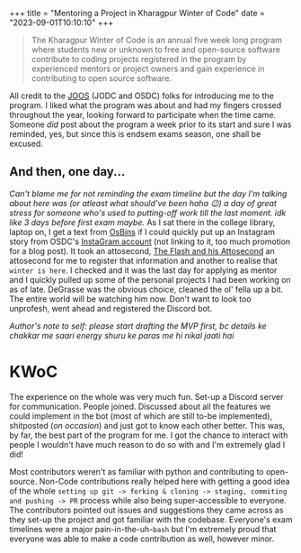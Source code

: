 +++
title = "Mentoring a Project in Kharagpur Winter of Code"
date = "2023-09-01T10:10:10"
+++

> The Kharagpur Winter of Code is an annual five week long program where students new or unknown to free and open-source software contribute to coding projects registered in the program by experienced mentors or project owners and gain experience in contributing to open source software.

All credit to the [JOOS](https://ossdevs.com) (JODC and OSDC) folks for introducing me to the program. I liked what the program was about and had my fingers crossed throughout the year, looking forward to participate when the time came. Someone _did_ post about the program a week prior to its start and sure I was reminded, yes, but since this is endsem exams season, one shall be excused.

## And then, one day...
_Can't blame me for not reminding the exam timeline but the day I'm talking about here was (or atleast what should've been haha :wink:) a day of great stress for someone who's used to putting-off work till the last moment. idk like 3 days before first exam maybe._
As I sat there in the college library, laptop on, I get a text from [OsBins]() if I could quickly put up an Instagram story from OSDC's [InstaGram account](https://www.youtube.com/watch?v=dQw4w9WgXcQ) (not linking to it, too much promotion for a blog post).
It took an attosecond,
[The Flash and his Attosecond](/content/assets/the-flash-and-his-attosecond.jpeg)
an attosecond for me to register that information and another to realise that `winter is here`. I checked and it was the last day for applying as mentor and I quickly pulled up some of the personal projects I had been working on as of late. DeGrasse was the obvious choice, cleaned the ol' fella up a bit. The entire world will be watching him now. Don't want to look too unprofesh, went ahead and registered the Discord bot.

*Author's note to self: please start drafting the MVP first, bc details ke chakkar me saari energy shuru ke paras me hi nikal jaati hai*

# KWoC
The experience on the whole was very much fun. Set-up a Discord server for communication. People joined. Discussed about all the features we could implement in the bot (most of which are still to-be implemented), shitposted (*on occasion*) and just got to know each other better. This was, by far, the best part of the program for me. I got the chance to interact with people I wouldn't have much reason to do so with and I'm extremely glad I did! 

Most contributors weren't as familiar with python and contributing to open-source. Non-Code contributions really helped here with getting a good idea of the whole `setting up git -> forking & cloning -> staging, commiting and pushing -> PR` process while also being super-accessible to everyone. The contributors pointed out issues and suggestions they came across as they set-up the project and got familiar with the codebase.  Everyone's exam timelines were a major pain-in-the-uh-`bash` but I'm extremely proud that everyone was able to make a code contribution as well, however minor.
